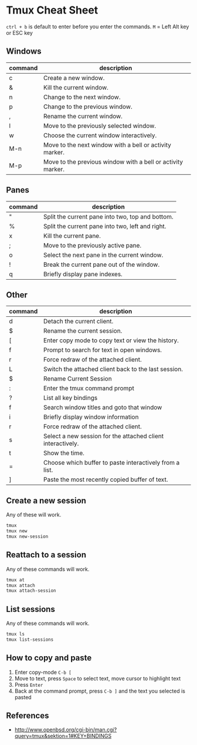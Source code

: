 Tmux Cheat Sheet
================

`ctrl + b` is default to enter before you enter the commands. `M` = Left Alt key
or ESC key

## Windows

| command | description |
|---------|-------------|
| c       | Create a new window.
| &       | Kill the current window.
| n       | Change to the next window.
| p       | Change to the previous window.
| ,       | Rename the current window.
| l       | Move to the previously selected window.
| w       | Choose the current window interactively.
| M-n     | Move to the next window with a bell or activity marker.
| M-p     | Move to the previous window with a bell or activity marker.

## Panes

| command | description |
|---------|------------ |
| "       | Split the current pane into two, top and bottom.
| %       | Split the current pane into two, left and right.
| x       | Kill the current pane.
| ;       | Move to the previously active pane.
| o       | Select the next pane in the current window.
| !       | Break the current pane out of the window.
| q       | Briefly display pane indexes.

## Other

| command | description |
|---------|-------------|
| d       | Detach the current client.
| $       | Rename the current session.
| [       | Enter copy mode to copy text or view the history.
| f       | Prompt to search for text in open windows.
| r       | Force redraw of the attached client.
| L       | Switch the attached client back to the last session.
| $       | Rename Current Session
| :       | Enter the tmux command prompt
| ?       | List all key bindings
| f       | Search window titles and goto that window
| i       | Briefly display window information
| r       | Force redraw of the attached client.
| s       | Select a new session for the attached client interactively.
| t       | Show the time.
| =       | Choose which buffer to paste interactively from a list.
| ]       | Paste the most recently copied buffer of text.

## Create a new session

Any of these will work.

```bash
tmux
tmux new
tmux new-session
```

## Reattach to a session

Any of these commands will work.

```bash
tmux at
tmux attach
tmux attach-session
```

## List sessions

Any of these commands will work.

```bash
tmux ls
tmux list-sessions
```
    
## How to copy and paste

1. Enter copy-mode `C-b [`
2. Move to text, press `Space` to select text, move cursor to highlight text
3. Press `Enter`
4. Back at the command prompt, press `C-b ]` and the text you selected is pasted

## References

* http://www.openbsd.org/cgi-bin/man.cgi?query=tmux&sektion=1#KEY+BINDINGS

